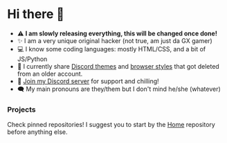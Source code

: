 # Hi there 👋

- :warning: **I am slowly releasing everything, this will be changed once done!**
- :sparkles: I am a very unique original hacker (not true, am just da GX gamer)
- :computer: I know some coding languages: mostly HTML/CSS, and a bit of JS/Python
- :art: I currently share [Discord themes](https://github.com/gx-hacker/discord-themes) and [browser styles](https://github.com/gx-hacker/browser-styles) that got deleted from an older account.
- :palm_tree: [Join my Discord server](https://dsc.gg/code-and-stuff) for support and chilling!
- :left_speech_bubble: My main pronouns are they/them but I don't mind he/she (whatever)

### Projects

Check pinned repositories! I suggest you to start by the [Home](https://github.com/gx-hacker/home) repository before anything else.

